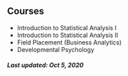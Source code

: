 ## Courses
- Introduction to Statistical Analysis I
- Introduction to Statistical Analysis II
- Field Placement (Business Analytics)
- Developmental Psychology

##### Last updated: Oct 5, 2020

